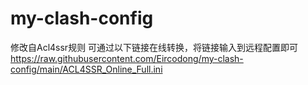 # my-clash-config
修改自Acl4ssr规则 
可通过以下链接在线转换，将链接输入到远程配置即可
https://raw.githubusercontent.com/Eircodong/my-clash-config/main/ACL4SSR_Online_Full.ini

